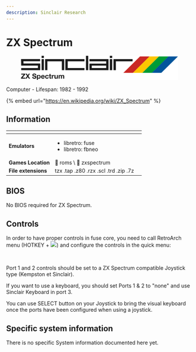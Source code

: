 ```yaml
---
description: Sinclair Research
---
```


# ZX Spectrum

<figure><img src="https://raw.githubusercontent.com/fabricecaruso/es-theme-carbon/52ff37c9e265587d006945a2ba695b5a962b3a3d/art/logos/zxspectrum.svg" alt=""><figcaption></figcaption></figure>

Computer - Lifespan: 1982 - 1992

{% embed url="https://en.wikipedia.org/wiki/ZX_Spectrum" %}

## Information

<table data-header-hidden><thead><tr><th></th><th></th><th data-hidden></th></tr></thead><tbody><tr><td><strong>Emulators</strong></td><td><ul><li>libretro: fuse</li><li>libretro: fbneo</li></ul></td><td></td></tr><tr><td><strong>Games Location</strong></td><td><span data-gb-custom-inline data-tag="emoji" data-code="1f4c1">📁</span> roms \ <span data-gb-custom-inline data-tag="emoji" data-code="1f4c2">📂</span> zxspectrum</td><td></td></tr><tr><td><strong>File extensions</strong></td><td>tzx .tap .z80 .rzx .scl .trd .zip .7z</td><td></td></tr></tbody></table>

## BIOS

No BIOS required for ZX Spectrum.

## Controls

In order to have proper controls in fuse core, you need to call RetroArch menu (HOTKEY + ![](<../../../../.gitbook/assets/image (1) (2) (1).png>)) and configure the controls in the quick menu:

<figure><img src="https://i.imgur.com/I8uusJl.png" alt=""><figcaption></figcaption></figure>

Port 1 and 2 controls should be set to a ZX Spectrum compatible Joystick type (Kempston et Sinclair).

If you want to use a keyboard, you should set Ports 1 & 2 to "none" and use Sinclair Keyboard in port 3.

You can use SELECT button on your Joystick to bring the visual keyboard once the ports have been configured when using a joystick.

## Specific system information

There is no specific System information documented here yet.
